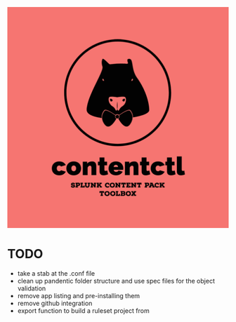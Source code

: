 ![logo](docs/contentctl-logo.png)

# TODO
* take a stab at the .conf file
* clean up pandentic folder structure and use spec files for the object validation
* remove app listing and pre-installing them
* remove github integration
* export function to build a ruleset project from 

